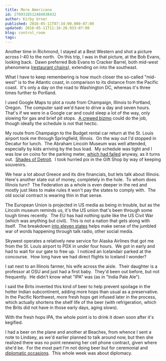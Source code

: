 ```yaml
---
title: More Americana
id: 2709318512484038432
author: Kirby Urner
published: 2016-05-11T07:34:00.000-07:00
updated: 2016-05-11T11:16:20.933-07:00
blog: control_room
tags: 
---
```


[](https://www.flickr.com/photos/kirbyurner/26913377586/in/dateposted-public/)

Another time in Richmond, I stayed at a Best Western and shot a picture across I-40 to the north.  On this trip, I was in that picture, at the Bob Evans, looking back.  Dawn preferred Bob Evans to Cracker Barrel, both mid-west phenomena ([restaurant chains](https://mail.python.org/pipermail/edu-sig/2015-February/011200.html)), extending on into the southeast.

What I have to keep remembering is how much closer the so-called "mid-west" is to the Atlantic coast, in comparison to its distance from the Pacific coast.  It's only a day on the road to Washington DC, whereas it's three times further to Portland.

I used Google Maps to plot a route from Champaign, Illinois to Portland, Oregon.  The computer said we'd have to drive a day and seven hours.  That's if we were in a Google car and could sleep a lot of the way, only slowing for gas and brief pit stops.  [A crewed bizmo](http://mybizmo.blogspot.com/2016/05/rejected-meaning.html) could do the job, though ideally the schedule is not that hectic.

My route from Champaign to the Budget rental car return at the St. Louis airport took me through Springfield, Illinois.  On the way out I'd stopped in Decatur for lunch.  The Abraham Lincoln Museum was well attended, especially by kids arriving by the bus load.  My schedule was tight and I was low on coins for the parking meter, [which had failed](https://flic.kr/p/GXc2eT) anyway, as it turns out.  [Shades of Detroit](http://mybizmo.blogspot.com/2014/08/visiting-downtown-detroit.html).  I took hurried pix in the Gift Shop by way of keeping souvenirs.

We hear a lot about Greece and its dire financials, but lets talk about Illinois.  Here's another state out of money, completely in the hole.  To whom does Illinois turn?  The Federation as a whole is even deeper in the red and mostly just likes to make rules it won't pay the states to comply with.  The old social contract is wearing thin in that sense. 

The European Union is projected in US media as being in trouble, but as the Lincoln museum reminds us, it's the US union that's been through some tough times recently.  The EU has had nothing quite like the US Civil War (which was anything but civil).  This is not a nation that gets along with itself.  The breakdown [into eleven states](http://mybizmo.blogspot.com/2016/01/eleven-nations.html) helps make sense of the jumbled war of words happening through talk radio, other social media.

Skywest operates a relatively new service for Alaska Airlines that got me from the St. Louis airport to PDX in under four hours.  We got in early and had to wait for our gate to free up.  I noticed an Icelandair parked at the concourse.  How long have we had direct flights to Iceland I wonder?

I sat next to an Illinois farmer, his wife across the aisle.  Their daughter is a professor at OSU and just had a first baby.  They'd been out before, but not frequently.  He didn't know what "IPA" was (as in "India Pale Ale").

I said the Brits invented this kind of beer to help prevent spoilage in the hotter Indian subcontinent, adding more hops than usual as a preservative.  In the Pacific Northwest, more fresh hops get infused later in the process, which actually shortens the shelf life of the beer (with refrigeration, which the Brits did not have in those early days, aging slows).

With the fresh hops IPA, the whole point is to drink it down soon after it's kegified.

I had a beer on the plane and another at Beaches, from whence I sent a note to Lindsey, as we'd earlier planned to talk around now, but then she realized there was no point renewing her cell phone contract, given where she'd be.  For the most part I'm not doing beer but for ceremonial and [diplomatic occasions](http://mybizmo.blogspot.com/2016/05/more-adventures.html).  This whole week was about diplomacy.

[](https://www.flickr.com/photos/kirbyurner/14782760696/)